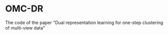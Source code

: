 # OMC-DR
The code of the paper "Dual representation learning for one-step clustering of multi-view data"

